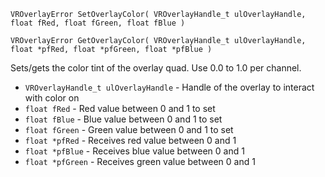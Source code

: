 `VROverlayError SetOverlayColor( VROverlayHandle_t ulOverlayHandle, float fRed, float fGreen, float fBlue )`

`VROverlayError GetOverlayColor( VROverlayHandle_t ulOverlayHandle, float *pfRed, float *pfGreen, float *pfBlue )`

Sets/gets the color tint of the overlay quad. Use 0.0 to 1.0 per channel.

* `VROverlayHandle_t ulOverlayHandle` - Handle of the overlay to interact with color on
* `float fRed` - Red value between 0 and 1 to set
* `float fBlue` - Blue value between 0 and 1 to set
* `float fGreen` - Green value between 0 and 1 to set
* `float *pfRed` - Receives red value between 0 and 1
* `float *pfBlue` - Receives blue value between 0 and 1
* `float *pfGreen` - Receives green value between 0 and 1

